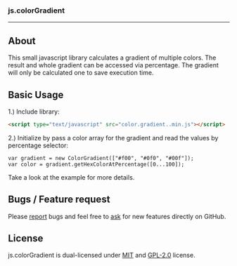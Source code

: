 ### js.colorGradient

---

## About
This small javascript library calculates a gradient of multiple colors. The result and whole gradient can be accessed via percentage. The gradient will only be calculated one to save execution time.

## Basic Usage
1.) Include library:
```HTML
<script type="text/javascript" src="color.gradient..min.js"></script>
```

2.) Initialize by pass a color array for the gradient and read the values by percentage selector: 
```JS
var gradient = new ColorGradient(["#f00", "#0f0", "#00f"]);
var color = gradient.getHexColorAtPercentage([0...100]);
```
Take a look at the example for more details.


## Bugs / Feature request
Please [report](http://github.com/eisbehr-/js.colorGradient/issues) bugs and feel free to [ask](http://github.com/eisbehr-/js.colorGradient/issues) for new features directly on GitHub.


## License
js.colorGradient is dual-licensed under [MIT](http://www.opensource.org/licenses/mit-license.php) and [GPL-2.0](http://www.gnu.org/licenses/gpl-2.0.html) license.
